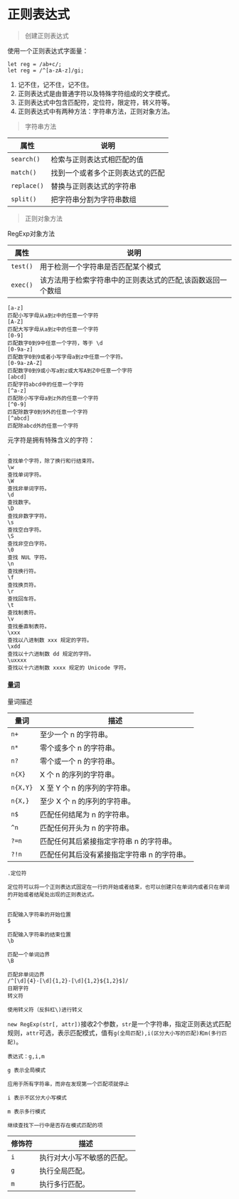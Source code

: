  

# 正则表达式

> 创建正则表达式

使用一个正则表达式字面量：

```
let reg = /ab+c/;
let reg = /^[a-zA-z]/gi;
```

1. 记不住，记不住，记不住。
2. 正则表达式是由普通字符以及特殊字符组成的文字模式。
3. 正则表达式中包含匹配符，定位符，限定符，转义符等。
4. 正则表达式中有两种方法：字符串方法，正则对象方法。

> 字符串方法

| 属性        | 说明                             |
| ----------- | -------------------------------- |
| `search()`  | 检索与正则表达式相匹配的值       |
| `match()`   | 找到一个或者多个正则表达式的匹配 |
| `replace()` | 替换与正则表达式的字符串         |
| `split()`   | 把字符串分割为字符串数组         |

> 正则对象方法

RegExp对象方法

| 属性     | 说明                                                        |
| -------- | ----------------------------------------------------------- |
| `test()` | 用于检测一个字符串是否匹配某个模式                          |
| `exec()` | 该方法用于检索字符串中的正则表达式的匹配,该函数返回一个数组 |

```
[a-z]
匹配小写字母从a到z中的任意一个字符
[A-Z]
匹配大写字母从a到z中的任意一个字符
[0-9]
匹配数字0到9中任意一个字符，等于 \d
[0-9a-z]
匹配数字0到9或者小写字母a到z中任意一个字符。
[0-9a-zA-Z]
匹配数字0到9或小写a到z或大写A到Z中任意一个字符
[abcd]
匹配字符abcd中的任意一个字符
[^a-z]
匹配除小写字母a到z外的任意一个字符
[^0-9]
匹配除数字0到9外的任意一个字符
[^abcd]
匹配除abcd外的任意一个字符
```

元字符是拥有特殊含义的字符：

```
.
查找单个字符，除了换行和行结束符。
\w
查找单词字符。
\W
查找非单词字符。
\d
查找数字。
\D
查找非数字字符。
\s
查找空白字符。
\S
查找非空白字符。
\0
查找 NUL 字符。
\n
查找换行符。
\f
查找换页符。
\r
查找回车符。
\t
查找制表符。
\v
查找垂直制表符。
\xxx
查找以八进制数 xxx 规定的字符。
\xdd
查找以十六进制数 dd 规定的字符。
\uxxxx
查找以十六进制数 xxxx 规定的 Unicode 字符。
```

#### [量词](http://www.dadaqianduan.cn/#/前端复盘课/JavaScript程序设计?id=量词)

量词描述

| 量词     | 描述                                        |
| -------- | ------------------------------------------- |
| `n+`     | 至少一个 n 的字符串。                       |
| `n*`     | 零个或多个 n 的字符串。                     |
| `n?`     | 零个或一个 n 的字符串。                     |
| `n{X}`   | X 个 n 的序列的字符串。                     |
| `n{X,Y}` | X 至 Y 个 n 的序列的字符串。                |
| `n{X,}`  | 至少 X 个 n 的序列的字符串。                |
| `n$`     | 匹配任何结尾为 n 的字符串。                 |
| `^n`     | 匹配任何开头为 n 的字符串。                 |
| `?=n`    | 匹配任何其后紧接指定字符串 n 的字符串。     |
| `?!n`    | 匹配任何其后没有紧接指定字符串 n 的字符串。 |

```
.定位符

定位符可以将一个正则表达式固定在一行的开始或者结束，也可以创建只在单词内或者只在单词的开始或者结尾处出现的正则表达式。
^

匹配输入字符串的开始位置
$

匹配输入字符串的结束位置
\b

匹配一个单词边界
\B

匹配非单词边界
/^[\d]{4}-[\d]{1,2}-[\d]{1,2}${1,2}$]/
日期字符
转义符

使用转义符（反斜杠\)进行转义
```

`new RegExp(str[, attr])`接收2个参数，`str`是一个字符串，指定正则表达式匹配规则，`attr`可选，表示匹配模式，值有`g(全局匹配),i(区分大小写的匹配)和m(多行匹配)`。

```
表达式：g,i,m

g 表示全局模式

应用于所有字符串，而非在发现第一个匹配项就停止

i 表示不区分大小写模式

m 表示多行模式

继续查找下一行中是否存在模式匹配的项
```

| 修饰符 | 描述                       |
| ------ | -------------------------- |
| `i`    | 执行对大小写不敏感的匹配。 |
| `g`    | 执行全局匹配。             |
| `m`    | 执行多行匹配。             |